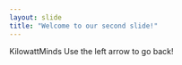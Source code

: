```yaml
---
layout: slide
title: "Welcome to our second slide!"
---
```

KilowattMinds
Use the left arrow to go back!